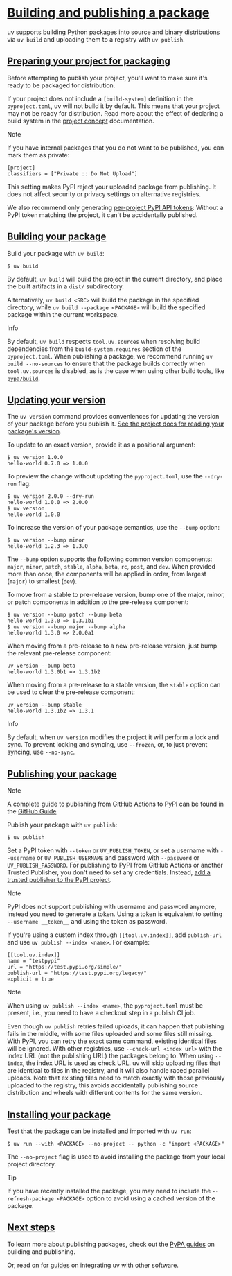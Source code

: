 # [Building and publishing a package](#building-and-publishing-a-package)

uv supports building Python packages into source and binary distributions via `uv build` and uploading them to a registry with `uv publish`.

## [Preparing your project for packaging](#preparing-your-project-for-packaging)

Before attempting to publish your project, you'll want to make sure it's ready to be packaged for distribution.

If your project does not include a `[build-system]` definition in the `pyproject.toml`, uv will not build it by default. This means that your project may not be ready for distribution. Read more about the effect of declaring a build system in the [project concept](../../concepts/projects/config/#build-systems) documentation.

Note

If you have internal packages that you do not want to be published, you can mark them as private:

```
[project]
classifiers = ["Private :: Do Not Upload"]

```

This setting makes PyPI reject your uploaded package from publishing. It does not affect security or privacy settings on alternative registries.

We also recommend only generating [per-project PyPI API tokens](https://pypi.org/help/#apitoken): Without a PyPI token matching the project, it can't be accidentally published.

## [Building your package](#building-your-package)

Build your package with `uv build`:

```
$ uv build

```

By default, `uv build` will build the project in the current directory, and place the built artifacts in a `dist/` subdirectory.

Alternatively, `uv build <SRC>` will build the package in the specified directory, while `uv build --package <PACKAGE>` will build the specified package within the current workspace.

Info

By default, `uv build` respects `tool.uv.sources` when resolving build dependencies from the `build-system.requires` section of the `pyproject.toml`. When publishing a package, we recommend running `uv build --no-sources` to ensure that the package builds correctly when `tool.uv.sources` is disabled, as is the case when using other build tools, like [`pypa/build`](https://github.com/pypa/build).

## [Updating your version](#updating-your-version)

The `uv version` command provides conveniences for updating the version of your package before you publish it. [See the project docs for reading your package's version](../projects/#managing-version).

To update to an exact version, provide it as a positional argument:

```
$ uv version 1.0.0
hello-world 0.7.0 => 1.0.0

```

To preview the change without updating the `pyproject.toml`, use the `--dry-run` flag:

```
$ uv version 2.0.0 --dry-run
hello-world 1.0.0 => 2.0.0
$ uv version
hello-world 1.0.0

```

To increase the version of your package semantics, use the `--bump` option:

```
$ uv version --bump minor
hello-world 1.2.3 => 1.3.0

```

The `--bump` option supports the following common version components: `major`, `minor`, `patch`, `stable`, `alpha`, `beta`, `rc`, `post`, and `dev`. When provided more than once, the components will be applied in order, from largest (`major`) to smallest (`dev`).

To move from a stable to pre-release version, bump one of the major, minor, or patch components in addition to the pre-release component:

```
$ uv version --bump patch --bump beta
hello-world 1.3.0 => 1.3.1b1
$ uv version --bump major --bump alpha
hello-world 1.3.0 => 2.0.0a1

```

When moving from a pre-release to a new pre-release version, just bump the relevant pre-release component:

```
uv version --bump beta
hello-world 1.3.0b1 => 1.3.1b2

```

When moving from a pre-release to a stable version, the `stable` option can be used to clear the pre-release component:

```
uv version --bump stable
hello-world 1.3.1b2 => 1.3.1

```

Info

By default, when `uv version` modifies the project it will perform a lock and sync. To prevent locking and syncing, use `--frozen`, or, to just prevent syncing, use `--no-sync`.

## [Publishing your package](#publishing-your-package)

Note

A complete guide to publishing from GitHub Actions to PyPI can be found in the [GitHub Guide](../integration/github/#publishing-to-pypi)

Publish your package with `uv publish`:

```
$ uv publish

```

Set a PyPI token with `--token` or `UV_PUBLISH_TOKEN`, or set a username with `--username` or `UV_PUBLISH_USERNAME` and password with `--password` or `UV_PUBLISH_PASSWORD`. For publishing to PyPI from GitHub Actions or another Trusted Publisher, you don't need to set any credentials. Instead, [add a trusted publisher to the PyPI project](https://docs.pypi.org/trusted-publishers/adding-a-publisher/).

Note

PyPI does not support publishing with username and password anymore, instead you need to generate a token. Using a token is equivalent to setting `--username __token__` and using the token as password.

If you're using a custom index through `[[tool.uv.index]]`, add `publish-url` and use `uv publish --index <name>`. For example:

```
[[tool.uv.index]]
name = "testpypi"
url = "https://test.pypi.org/simple/"
publish-url = "https://test.pypi.org/legacy/"
explicit = true

```

Note

When using `uv publish --index <name>`, the `pyproject.toml` must be present, i.e., you need to have a checkout step in a publish CI job.

Even though `uv publish` retries failed uploads, it can happen that publishing fails in the middle, with some files uploaded and some files still missing. With PyPI, you can retry the exact same command, existing identical files will be ignored. With other registries, use `--check-url <index url>` with the index URL (not the publishing URL) the packages belong to. When using `--index`, the index URL is used as check URL. uv will skip uploading files that are identical to files in the registry, and it will also handle raced parallel uploads. Note that existing files need to match exactly with those previously uploaded to the registry, this avoids accidentally publishing source distribution and wheels with different contents for the same version.

## [Installing your package](#installing-your-package)

Test that the package can be installed and imported with `uv run`:

```
$ uv run --with <PACKAGE> --no-project -- python -c "import <PACKAGE>"

```

The `--no-project` flag is used to avoid installing the package from your local project directory.

Tip

If you have recently installed the package, you may need to include the `--refresh-package <PACKAGE>` option to avoid using a cached version of the package.

## [Next steps](#next-steps)

To learn more about publishing packages, check out the [PyPA guides](https://packaging.python.org/en/latest/guides/section-build-and-publish/) on building and publishing.

Or, read on for [guides](../integration/) on integrating uv with other software.
